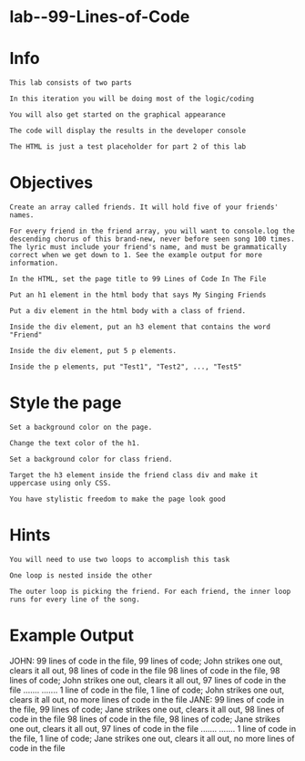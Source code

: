 # lab--99-Lines-of-Code

# Info
    This lab consists of two parts
    
    In this iteration you will be doing most of the logic/coding
    
    You will also get started on the graphical appearance
    
    The code will display the results in the developer console
   
    The HTML is just a test placeholder for part 2 of this lab
    
# Objectives

    Create an array called friends. It will hold five of your friends' names.
    
    For every friend in the friend array, you will want to console.log the descending chorus of this brand-new, never before seen song 100 times. The lyric must include your friend's name, and must be grammatically correct when we get down to 1. See the example output for more information.
   
    In the HTML, set the page title to 99 Lines of Code In The File
    
    Put an h1 element in the html body that says My Singing Friends
    
    Put a div element in the html body with a class of friend.
    
    Inside the div element, put an h3 element that contains the word "Friend"
    
    Inside the div element, put 5 p elements.
    
    Inside the p elements, put "Test1", "Test2", ..., "Test5"
    
# Style the page
    
    Set a background color on the page.
    
    Change the text color of the h1.
    
    Set a background color for class friend.
    
    Target the h3 element inside the friend class div and make it uppercase using only CSS.
    
    You have stylistic freedom to make the page look good
    
# Hints
    You will need to use two loops to accomplish this task
    
    One loop is nested inside the other
    
    The outer loop is picking the friend. For each friend, the inner loop runs for every line of the song.

# Example Output

JOHN:
99 lines of code in the file, 99 lines of code; John strikes one out, clears it all out, 98 lines of code in the file
98 lines of code in the file, 98 lines of code; John strikes one out, clears it all out, 97 lines of code in the file
.......
.......
1 line of code in the file, 1 line of code; John strikes one out, clears it all out, no more lines of code in the file
JANE:
99 lines of code in the file, 99 lines of code; Jane strikes one out, clears it all out, 98 lines of code in the file
98 lines of code in the file, 98 lines of code; Jane strikes one out, clears it all out, 97 lines of code in the file
.......
.......
1 line of code in the file, 1 line of code; Jane strikes one out, clears it all out, no more lines of code in the file
